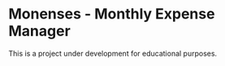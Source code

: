 # Monenses - Monthly Expense Manager

This is a project under development for educational purposes.
